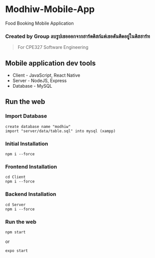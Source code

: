 # Modhiw-Mobile-App
Food Booking Mobile Application

### Created by Group ลบรูปเธอออกจากฮาร์ดดิสก์แต่เธอดันติดอยู่ในดิสฮาร์ท
> For CPE327 Software Engineering

## Mobile application dev tools
* Client - JavaScript, React Native
* Server - NodeJS, Express
* Database - MySQL

## Run the web

### Import Database
```
create database name "modhiw"
import "server/data/table.sql" into mysql (xampp)
```

### Initial Installation
```
npm i --force
```

### Frontend Installation
```
cd Client
npm i --force
```

### Backend Installation
```
cd Server
npm i --force
```

### Run the web
```
npm start
```
or
```
expo start
```
